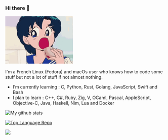 ### Hi there 👋

<img src="sailor-moon-sailor-mercury.gif" height="150">

I'm a French Linux (Fedora) and macOs user who knows how to code some stuff but not a lot of stuff if not almost nothing.

- I’m currently learning : C, Python, Rust, Golang, JavaScript, Swift and Bash
- I plan to learn : C++, C#, Ruby, Zig, V, OCaml, Pascal, AppleScript, Objective-C, Java, Haskell, Nim, Lua and Docker

![My github stats](https://github-readme-stats.vercel.app/api?username=Nioobers&show_icons=true&theme=tokyonight)

[![Top Language Repo](https://github-readme-stats.vercel.app/api/top-langs/?username=Nioobers&theme=tokyonight)](https://github.com/anuraghazra/github-readme-stats)

<a href="https://wakatime.com"><img src="https://wakatime.com/share/@75456039-0d87-4f2c-8293-b44f2f66b0c0/5cb9d654-7d31-4781-af06-3b7b7dbbc09b.png" /></a>
